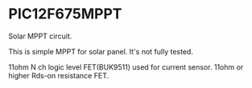 # PIC12F675MPPT
Solar MPPT circuit.

This is simple MPPT for solar panel.
It's not fully tested.

11ohm N ch logic level FET(BUK9511) used for current sensor. 11ohm or higher Rds-on resistance FET.

